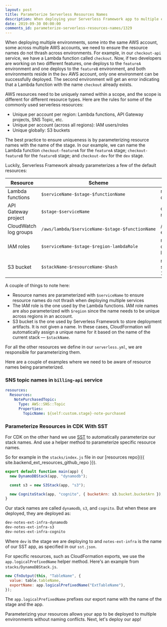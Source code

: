 ```yaml
---
layout: post
title: Parameterize Serverless Resources Names
description: When deploying your Serverless Framework app to multiple environments, we need to ensure the resource names do not thrash across environments. To do this we'll be parameterizing our resource names with the name of the stage we are deploying to.
date: 2019-09-30 00:00:00
comments_id: parameterize-serverless-resources-names/1329
---
```


When deploying multiple environments, some into the same AWS account, some across multiple AWS accounts, we need to ensure the resource names do not thrash across environments. For example, in our `checkout-api` service, we have a Lambda function called `checkout`. Now, if two developers are working on two different features, one deploys to the `featureA` environment and one deploys to the `featureB` environment, and both environments reside in the `Dev` AWS account, only one environment can be successfully deployed. The second environment will get an error indicating that a Lambda function with the name `checkout` already exists.

AWS resources need to be uniquely named within a scope, and the scope is different for different resource types. Here are the rules for some of the commonly used serverless resources:

- Unique per account per region: Lambda functions, API Gateway projects, SNS Topic, etc.
- Unique per account (across all regions): IAM users/roles
- Unique globally: S3 buckets

The best practice to ensure uniqueness is by parameterizing resource names with the name of the stage. In our example, we can name the Lambda function `checkout-featureA` for the `featureA` stage; `checkout-featureB` for the `featureB` stage; and `checkout-dev` for the `dev` stage.

Luckily, Serverless Framework already parameterizes a few of the default resources:

| Resource              | Scheme                                          | Example                                                        |
| --------------------- | ----------------------------------------------- | -------------------------------------------------------------- |
| Lambda functions      | `$serviceName-$stage-$functionName`             | notes-app-ext-notes-api-dev-get                                |
| API Gateway project   | `$stage-$serviceName`                           | dev-notes-app-ext-notes-api                                    |
| CloudWatch log groups | `/aws/lambda/$serviceName-$stage-$functionName` | /aws/lambda/notes-app-ext-notes-api-dev-get                    |
| IAM roles             | `$serviceName-$stage-$region-lambdaRole`        | notes-app-ext-notes-api-dev-us-east-1-lambdaRole               |
| S3 bucket             | `$stackName-$resourceName-$hash`                | notes-app-ext-notes-api-serverlessdeploymentbuck-19fhidl3prw0m |

A couple of things to note here:

- Resource names are parameterized with `$serviceName` to ensure resource names do not thrash when deploying multiple services
- The IAM role is the one used by the Lambda functions. IAM role names are also parameterized with `$region` since the name needs to be unique across regions in an account.
- S3 bucket is the one used by Serverless Framework to store deployment artifacts. It is not given a name. In these cases, CloudFormation will automatically assign a unique name for it based on the name of the current stack — `$stackName`.

For all the other resources we define in our `serverless.yml`, we are responsible for parameterizing them.

Here are a couple of examples where we need to be aware of resource names being parameterized.

### SNS topic names in `billing-api` service

```yml
resources:
  Resources:
    NotePurchasedTopic:
      Type: AWS::SNS::Topic
      Properties:
        TopicName: ${self:custom.stage}-note-purchased
```

### Parameterize Resources in CDK With SST

For CDK on the other hand we use [SST](https://github.com/serverless-stack/serverless-stack) to automatically parameterize our stack names. And use a helper method to parameterize specific resource names.

So for example in the `stacks/index.js` file in our [resources repo]({{ site.backend_ext_resources_github_repo }}).

```js
export default function main(app) {
  new DynamoDBStack(app, "dynamodb");

  const s3 = new S3Stack(app, "s3");

  new CognitoStack(app, "cognito", { bucketArn: s3.bucket.bucketArn });
}
```

Our stack names are called `dynamodb`, `s3`, and `cognito`. But when these are deployed, they are deployed as:

```bash
dev-notes-ext-infra-dynamodb
dev-notes-ext-infra-s3
dev-notes-ext-infra-cognito
```

Where `dev` is the stage we are deploying to and `notes-ext-infra` is the name of our SST app, as specified in our `sst.json`.

For specific resources, such as CloudFormation exports, we use the `app.logicalPrefixedName` helper method. Here's an example from `stacks/DynamoDBStack.js`.

```js
new CfnOutput(this, "TableName", {
  value: table.tableName,
  exportName: app.logicalPrefixedName("ExtTableName"),
});
```

The `app.logicalPrefixedName` prefixes our export name with the name of the stage and the app.

Parameterizing your resources allows your app to be deployed to multiple environments without naming conflicts. Next, let's deploy our app!
